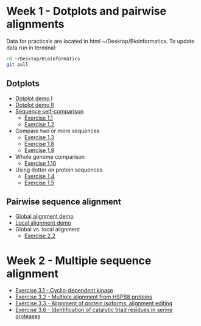 # Week 1 - Dotplots and pairwise alignments

Data for practicals are located in html ~/Desktop/Bioinformatics. To update data run in terminal:

```bash
cd ~/Desktop/Bioinformatics
git pull
```
## Dotplots
- [Dotplot demo I](https://kavonrtep.github.io/games/dotplot-demo.html)
- [Dotplot demo II](https://kavonrtep.github.io/games/dotplot-explorer.html)
- [Sequence self-comparison](./sequence_alignment.md/#dotplots)
  - [Exercise 1.1](./sequence_alignment.md/#exercise-11---simple-self-comparison-using-dotplot)
  - [Exercise 1.2](./sequence_alignment.md/#exercise-12---identification-of-repetitive-motifs-using-dotplot)
- Compare two or more sequences
  - [Exercise 1.3](./sequence_alignment.md/#exercise-13---comparison-of-sequences-with-insertions-deletions-inversions)
  - [Exercise 1.8](./sequence_alignment.md/#exercise-18---identifying-overlaps-and-creating-a-sequence-assembly-using-dot-plots)
  - [Exercise 1.9](./sequence_alignment.md/#exercise-19---compare-two-genomic-regions-with-dotter)
- Whole genome comparison
  - [Exercise 1.10](./sequence_alignment.md/#exercise-110---whole-genome-comparison-with-gepard-program)
- Using dotter on protein sequences
  - [Exercise 1.4](./sequence_alignment.md/#exercise-14---comparison-of-her-proteins-using-dotplot)
  - [Exercise 1.5](./sequence_alignment.md/#exercise-15---comparison-of-hox-proteins-using-dotplot)
## Pairwise sequence alignment
- [Global alignment demo](https://kavonrtep.github.io/games/needleman-wunsch.html)
- [Local alignment demo](https://kavonrtep.github.io/games/smith-waterman.html)
- Global vs. local alignment
  - [Exercise 2.2](./sequence_alignment.md/#exercise-22---pairwise-alignment-using-ncbi-blast)


# Week 2 - Multiple sequence alignment

- [Exercise 3.1 - Cyclin-dependent kinase](./sequence_alignment.md/#exercise-31---multiple-sequence-alignment---cyclin-dependent-kinase)
- [Exercise 3.2 - Multiple alignment from HSPB8 proteins](./sequence_alignment.md/#exercise-32---multiple-alignment-from-hspb8-proteins)
- [Exercise 3.3 - Alignment of protein isoforms, alignment editing](./sequence_alignment.md/#exercise-33---alignment-of-protein-isoforms-alignment-editing)
- [Exercise 3.6 - Identification of catalytic triad residues in serine proteases](./sequence_alignment.md/#exercise-36---identification-of-catalytic-triad-residues-in-serine-proteases)